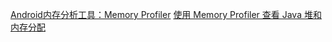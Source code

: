 [Android内存分析工具：Memory Profiler](https://blog.csdn.net/Gaugamela/article/details/79027538)
[使用 Memory Profiler 查看 Java 堆和内存分配](https://developer.android.com/studio/profile/memory-profiler)